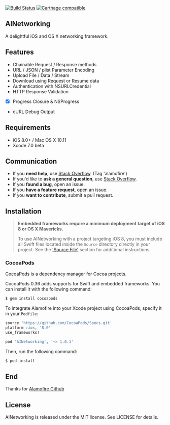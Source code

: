 
[![Build Status](https://travis-ci.org/Alamofire/Alamofire.svg)](https://travis-ci.org/Alamofire/Alamofire)
[![Carthage compatible](https://img.shields.io/badge/Carthage-compatible-4BC51D.svg?style=flat)](https://github.com/Carthage/Carthage)


## AINetworking
A delightful iOS and OS X networking framework.

## Features

- Chainable Request / Response methods
- URL / JSON / plist Parameter Encoding
- Upload File / Data / Stream
- Download using Request or Resume data
- Authentication with NSURLCredential
- HTTP Response Validation
- [x] Progress Closure & NSProgress
- cURL Debug Output

## Requirements

- iOS 8.0+ / Mac OS X 10.11
- Xcode 7.0 beta


## Communication

- If you **need help**, use [Stack Overflow](http://stackoverflow.com/questions/tagged/alamofire). (Tag 'alamofire')
- If you'd like to **ask a general question**, use [Stack Overflow](http://stackoverflow.com/questions/tagged/alamofire).
- If you **found a bug**, open an issue.
- If you **have a feature request**, open an issue.
- If you **want to contribute**, submit a pull request.

## Installation

> **Embedded frameworks require a minimum deployment target of iOS 8 or OS X Mavericks.**
>
> To use AINetworking with a project targeting iOS 8, you must include all Swift files located inside the `Source` directory directly in your project. See the ['Source File'](#source-file) section for additional instructions.

### CocoaPods

[CocoaPods](http://cocoapods.org) is a dependency manager for Cocoa projects.

CocoaPods 0.36 adds supports for Swift and embedded frameworks. You can install it with the following command:

```bash
$ gem install cocoapods
```

To integrate Alamofire into your Xcode project using CocoaPods, specify it in your `Podfile`:

```ruby
source 'https://github.com/CocoaPods/Specs.git'
platform :ios, '8.0'
use_frameworks!

pod 'AINetworking', '~> 1.0.1'

```

Then, run the following command:

```bash
$ pod install
```

## End
Thanks for [Alamofire Github](https://github.com/Alamofire)

## License

AINetworking is released under the MIT license. See LICENSE for details.


